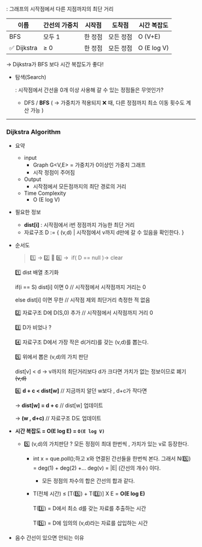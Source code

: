 : 그래프의 시작점에서 다른 지점까지의 최단 거리

| 이름 | 간선의 가중치 | 시작점 | 도착점 | 시간 복잡도 |
| --- | --- | --- | --- | --- |
| BFS | 모두 1 | 한 정점 | 모든 정점 | O (V+E) |
| ✅ Dijkstra | ≥ 0 | 한 정점 | 모든 정점 | O (E log V) |

→ Dijkstra가 BFS 보다 시간 복잡도가 좋다!

- 탐색(Search)

  : 시작점에서 간선을 0개 이상 사용해 갈 수 있는 정점들은 무엇인가?

    - DFS / **BFS** ( → 가중치가 적용되지 ❌ 때, 다른 정점까지 최소 이동 횟수도 계산 가능 )

---

### Dijkstra Algorithm

- 요약
    - input
        - Graph G<V,E> = 가중치가 0이상인 가중치 그래프
        - 시작 정점이 주어짐
    - Output
        - 시작점에서 모든점까지의 최단 경로의 거리
    - Time Complexity
        - O (E log V)
- 필요한 정보
    - **dist[i]** : 시작점에서 i번 정점까지 가능한 최단 거리
    - 자료구조 D := { (v,d) | 시작점에서 v까지 d만에 갈 수 있음을 확인한다. }
- 순서도

  > 1️⃣ → 2️⃣ 🔁 6️⃣ →  if( D == null )→ clear
  >

  1️⃣ dist 배열 초기화

  if(i == S) dist[i] 이면 0 // 시작점에서 시작점까지 거리는 0

  else dist[i] 이면 무한 // 시작점 제외 최단거리 측정한 적 없음

  2️⃣ 자료구조 D에 D(S,0) 추가 // 시작점에서 시작점까지 거리 0

  3️⃣ D가 비었나 ?

  4️⃣ 자료구조 D에서 가장 작은 d(거리)를 갖는 (v,d)를 뽑는다.

  5️⃣ 위에서 뽑은 (v,d)의 가치 판단

  dist[v] < d → v까지의 최단거리보다 d가 크다면 가치가 없는 정보이므로 폐기 ~~(v,d)~~

  6️⃣ **d + c < dist[w]** // 지금까지 알던 w보다 , d+c가 작다면

  → **dist[w] = d + c** // dist[w] 업데이트

  → **(w , d+c)** // 자료구조 D도 업데이트
- **시간 복잡도 = O(E log E) = `O(E log V)`**
  - 5️⃣ (v,d)의 가치판단 ? 모든 정점이 최대 한번씩 , 가치가 있는 v로 등장한다.
    - int x = que.poll();하고 x와 연결된 간선들을 한번씩 본다. 그래서 N(5️⃣) = deg(1) + deg(2) +… deg(v) = |E| (간선의 개수) 이다.
      - 모든 정점의 차수의 합은 간선의 합과 같다.
    - T(전체 시간) ≤ [T(5️⃣) + T(3️⃣)] X E = **O(E log E)**

      T(3️⃣) = D에서 최소 d를 갖는 자료를 추출하는 시간

      T(5️⃣) = D에 임의의 (v,d)라는 자료를 삽입하는 시간

- 음수 간선이 있으면 안되는 이유